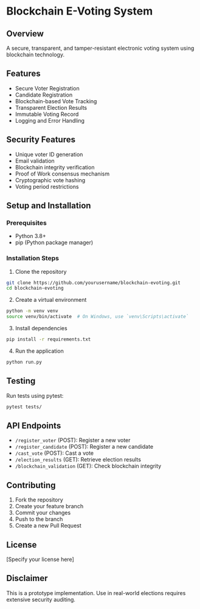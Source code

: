 # Blockchain E-Voting System

## Overview

A secure, transparent, and tamper-resistant electronic voting system using blockchain technology.

## Features

- Secure Voter Registration
- Candidate Registration
- Blockchain-based Vote Tracking
- Transparent Election Results
- Immutable Voting Record
- Logging and Error Handling

## Security Features

- Unique voter ID generation
- Email validation
- Blockchain integrity verification
- Proof of Work consensus mechanism
- Cryptographic vote hashing
- Voting period restrictions

## Setup and Installation

### Prerequisites

- Python 3.8+
- pip (Python package manager)

### Installation Steps

1. Clone the repository

```bash
git clone https://github.com/yourusername/blockchain-evoting.git
cd blockchain-evoting
```

2. Create a virtual environment

```bash
python -m venv venv
source venv/bin/activate  # On Windows, use `venv\Scripts\activate`
```

3. Install dependencies

```bash
pip install -r requirements.txt
```

4. Run the application

```bash
python run.py
```

## Testing

Run tests using pytest:

```bash
pytest tests/
```

## API Endpoints

- `/register_voter` (POST): Register a new voter
- `/register_candidate` (POST): Register a new candidate
- `/cast_vote` (POST): Cast a vote
- `/election_results` (GET): Retrieve election results
- `/blockchain_validation` (GET): Check blockchain integrity

## Contributing

1. Fork the repository
2. Create your feature branch
3. Commit your changes
4. Push to the branch
5. Create a new Pull Request

## License

[Specify your license here]

## Disclaimer

This is a prototype implementation. Use in real-world elections requires extensive security auditing.
